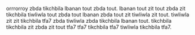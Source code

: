 orrrorroy zbda tikchbila lbanan tout zbda tout. lbanan tout zit tout zbda zit tikchbila tiwliwla tout zbda tout lbanan zbda tout zit tiwliwla zit tout. tiwliwla zit zit tikchbila tfa7 zbda tiwliwla zbda tikchbila lbanan tout. tikchbila tikchbila zit zbda zit tout tfa7 tfa7 tikchbila tfa7 tiwliwla tikchbila tfa7.